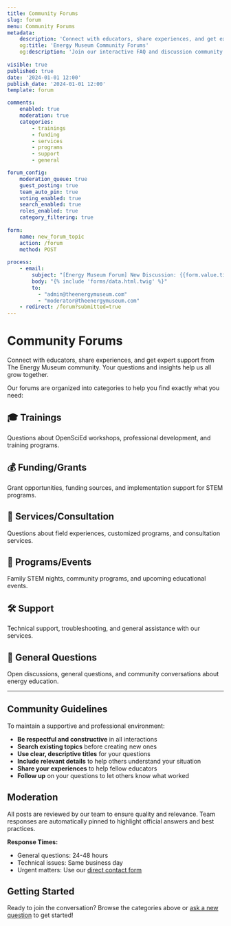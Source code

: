 ```yaml
---
title: Community Forums
slug: forum
menu: Community Forums
metadata:
    description: 'Connect with educators, share experiences, and get expert support from The Energy Museum community.'
    og:title: 'Energy Museum Community Forums'
    og:description: 'Join our interactive FAQ and discussion community for energy education professionals.'
    
visible: true
published: true
date: '2024-01-01 12:00'
publish_date: '2024-01-01 12:00'
template: forum

comments:
    enabled: true
    moderation: true
    categories: 
        - trainings
        - funding
        - services
        - programs
        - support
        - general

forum_config:
    moderation_queue: true
    guest_posting: true
    team_auto_pin: true
    voting_enabled: true
    search_enabled: true
    roles_enabled: true
    category_filtering: true
    
form:
    name: new_forum_topic
    action: /forum
    method: POST
    
process:
    - email:
        subject: "[Energy Museum Forum] New Discussion: {{form.value.title|e}}"
        body: "{% include 'forms/data.html.twig' %}"
        to: 
          - "admin@theenergymuseum.com"
          - "moderator@theenergymuseum.com"
    - redirect: /forum?submitted=true
---
```


# Community Forums

Connect with educators, share experiences, and get expert support from The Energy Museum community. Your questions and insights help us all grow together.

Our forums are organized into categories to help you find exactly what you need:

## 🎓 Trainings
Questions about OpenSciEd workshops, professional development, and training programs.

## 💰 Funding/Grants  
Grant opportunities, funding sources, and implementation support for STEM programs.

## 🤝 Services/Consultation
Questions about field experiences, customized programs, and consultation services.

## 📅 Programs/Events
Family STEM nights, community programs, and upcoming educational events.

## 🛠️ Support
Technical support, troubleshooting, and general assistance with our services.

## 💬 General Questions
Open discussions, general questions, and community conversations about energy education.

---

## Community Guidelines

To maintain a supportive and professional environment:

- **Be respectful and constructive** in all interactions
- **Search existing topics** before creating new ones
- **Use clear, descriptive titles** for your questions
- **Include relevant details** to help others understand your situation
- **Share your experiences** to help fellow educators
- **Follow up** on your questions to let others know what worked

## Moderation

All posts are reviewed by our team to ensure quality and relevance. Team responses are automatically pinned to highlight official answers and best practices.

**Response Times:**
- General questions: 24-48 hours
- Technical issues: Same business day
- Urgent matters: Use our [direct contact form](/contact)

## Getting Started

Ready to join the conversation? Browse the categories above or [ask a new question](/forum/new-topic) to get started!
